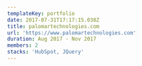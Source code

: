 ```yaml
---
templateKey: portfolio
date: 2017-07-31T17:17:15.038Z
title: palomartechnologies.com
url: 'https://www.palomartechnologies.com'
duration: Aug 2017 - Nov 2017
members: 2
stacks: 'HubSpot, JQuery'
---
```


